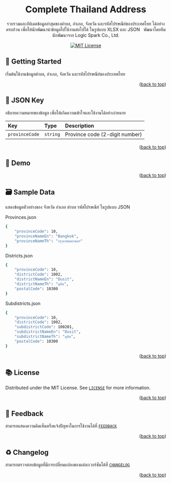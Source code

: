 <a id="readme-top"></a>
<div align="center">
	<h1> Complete Thailand Address </h1>
รวบรวมและอัปเดตข้อมูลล่าสุดของตำบล, อำเภอ, จังหวัด และรหัสไปรษณีย์ของประเทศไทย ได้อย่างครบถ้วน เพื่อให้นักพัฒนานำข้อมูลไปใช้งานต่อไปได้ ในรูปแบบ XLSX และ JSON  
พัฒนาโดยทีมนักพัฒนาจาก Logic Spark Co., Ltd.
	

[![MIT License](https://img.shields.io/badge/License-MIT-green.svg)](https://github.com/logicspark/thailand-address-picker-core/blob/main/LICENSE)


</div>



## :rocket: Getting Started
เริ่มต้นใช้งานข้อมูลตำบล, อำเภอ, จังหวัด และรหัสไปรษณีย์ของประเทศไทย

<p align="right">(<a href="#readme-top">back to top</a>)</p>

## :memo: JSON Key
อธิบายความหมายของข้อมูล เพื่อให้เกิดความเข้าใจและใช้งานได้อย่างง่ายดาย

| Key | Type     | Description                       |
| :-------- | :------- | :-------------------------------- |
| `provinceCode`      | `string` | Province code (2-digit number) |

<p align="right">(<a href="#readme-top">back to top</a>)</p>

## :test_tube: Demo

<p align="right">(<a href="#readme-top">back to top</a>)</p>

## :card_file_box:  Sample Data
แสดงข้อมูลตัวอย่างของ จังหวัด อำเภอ ตำบล รหัสไปรษณีย์ ในรูปแบบ JSON

Provinces.json

```bash
{
	"provinceCode": 10,
	"provinceNameEn": "Bangkok",
	"provinceNameTh": "กรุงเทพมหานคร"
}
```

Districts.json

```bash
{
	"provinceCode": 10,
	"districtCode": 1002,
	"districtNameEn": "Dusit",
	"districtNameTh": "ดุสิต",
	"postalCode": 10300
}
```

Subdistricts.json

```bash
{
	"provinceCode": 10,
	"districtCode": 1002,
	"subdistrictCode": 100201,
	"subdistrictNameEn": "Dusit",
	"subdistrictNameTh": "ดุสิต",
	"postalCode": 10300
}
```


<p align="right">(<a href="#readme-top">back to top</a>)</p>
    
## :books: License

Distributed under the MIT License. See [`LICENSE`](https://github.com/logicspark/thailand-address-picker-core/blob/main/LICENSE) for more information.
  



<p align="right">(<a href="#readme-top">back to top</a>)</p>


## :speech_balloon: Feedback
สามารถแสดงความคิดเห็นหรือแจ้งปัญหาในการใช้งานได้ที่ [`FEEDBACK`](https://github.com/logicspark/thailand-address-picker-core/issues)


<p align="right">(<a href="#readme-top">back to top</a>)</p>

## :recycle: Changelog
สามารถตรวจสอบข้อมูลที่มีการเปลี่ยนแปลงของแต่ละเวอร์ชันได้ที่ [`CHANGELOG`](https://github.com/logicspark/thailand-address-picker-core/blob/main/CHANGELOG.md)

<p align="right">(<a href="#readme-top">back to top</a>)</p>

